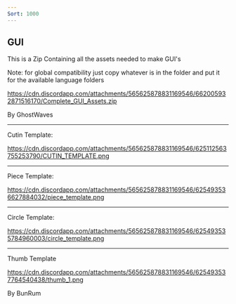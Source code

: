 ```yaml
---
Sort: 1000
---
```

## **GUI**

This is a Zip Containing all the assets needed to make GUI's 

Note: for global compatibility just copy whatever is in the folder and put it for the available language folders
 
 https://cdn.discordapp.com/attachments/565625878831169546/662005932871516170/Complete_GUI_Assets.zip

By GhostWaves

__________________________

Cutin Template: 

https://cdn.discordapp.com/attachments/565625878831169546/625112563755253790/CUTIN_TEMPLATE.png

------------------
Piece Template:

https://cdn.discordapp.com/attachments/565625878831169546/625493536627884032/piece_template.png

------------------
Circle Template:

https://cdn.discordapp.com/attachments/565625878831169546/625493535784960003/circle_template.png

------------------
Thumb Template

https://cdn.discordapp.com/attachments/565625878831169546/625493537764540438/thumb_1.png

By BunRum
